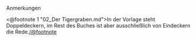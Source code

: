 <div class="anmerkungen">Anmerkungen</div>

<@footnote 1 "02_Der Tigergraben.md">In der Vorlage steht Doppeldeckern, im Rest des Buches ist aber ausschließlich von Eindeckern die Rede.</@footnote>
